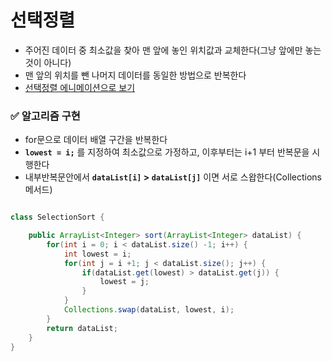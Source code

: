 # 선택정렬
- 주어진 데이터 중 최소값을 찾아 맨 앞에 놓인 위치값과 교체한다(그냥 앞에만 놓는것이 아니다)
- 맨 앞의 위치를 뺀 나머지 데이터를 동일한 방법으로 반복한다
- [선택정렬 에니메이션으로 보기](https://visualgo.net/en/sorting?slide=1)


### ✅ 알고리즘 구현
- for문으로 데이터 배열 구간을 반복한다
-  **`lowest = i;`** 를 지정하여 최소값으로 가정하고, 이후부터는 i+1 부터 반복문을 시행한다
-  내부반복문안에서 **`dataList[i]` > `dataList[j]`** 이면 서로 스왑한다(Collections 메서드) 
```java

class SelectionSort {

    public ArrayList<Integer> sort(ArrayList<Integer> dataList) {
        for(int i = 0; i < dataList.size() -1; i++) {
            int lowest = i;
            for(int j = i +1; j < dataList.size(); j++) {
                if(dataList.get(lowest) > dataList.get(j)) {
                    lowest = j;
                }
            }
            Collections.swap(dataList, lowest, i);
        }
        return dataList;
    }
}

```
